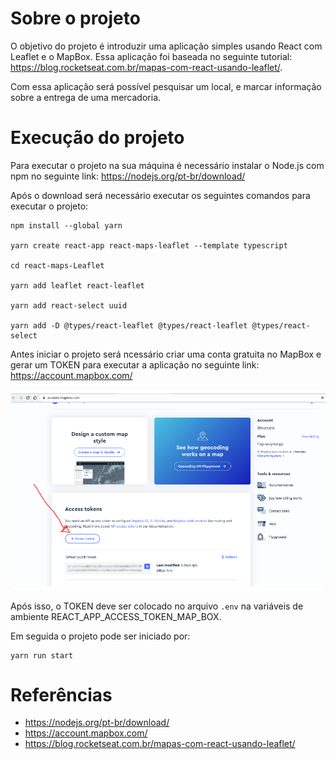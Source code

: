 # Sobre o projeto
O objetivo do projeto é introduzir uma aplicação simples usando React com Leaflet e o MapBox. Essa aplicação foi baseada no seguinte tutorial: https://blog.rocketseat.com.br/mapas-com-react-usando-leaflet/.

Com essa aplicação será possível pesquisar um local, e marcar informação sobre a entrega de uma mercadoria.

# Execução do projeto
Para executar o projeto na sua máquina é necessário instalar o Node.js com npm no seguinte link: https://nodejs.org/pt-br/download/

Após o download será necessário executar os seguintes comandos para executar o projeto:
```
npm install --global yarn

yarn create react-app react-maps-leaflet --template typescript

cd react-maps-Leaflet

yarn add leaflet react-leaflet

yarn add react-select uuid

yarn add -D @types/react-leaflet @types/react-leaflet @types/react-select
```

Antes iniciar o projeto será ncessário criar uma conta gratuita no MapBox e gerar um TOKEN para executar a aplicação no seguinte link: https://account.mapbox.com/

![MapBox](img/mapbox.png)

Após isso, o TOKEN deve ser colocado no arquivo `.env` na variáveis de ambiente REACT_APP_ACCESS_TOKEN_MAP_BOX.

Em seguida o projeto pode ser iniciado por:
```
yarn run start
```

# Referências
- https://nodejs.org/pt-br/download/
- https://account.mapbox.com/
- https://blog.rocketseat.com.br/mapas-com-react-usando-leaflet/